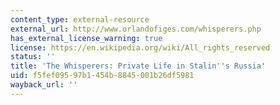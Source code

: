 ```yaml
---
content_type: external-resource
external_url: http://www.orlandofiges.com/whisperers.php
has_external_license_warning: true
license: https://en.wikipedia.org/wiki/All_rights_reserved
status: ''
title: 'The Whisperers: Private Life in Stalin''s Russia'
uid: f5fef095-97b1-454b-8845-001b26df5981
wayback_url: ''
---
```

